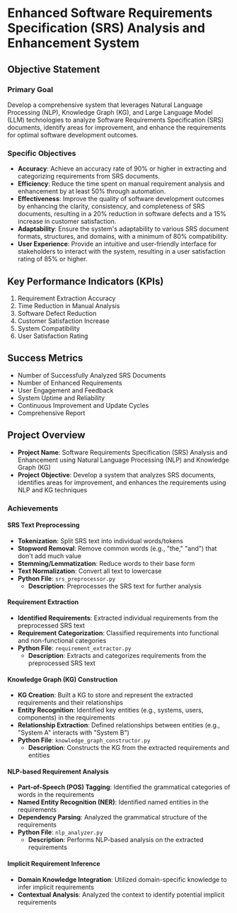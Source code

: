 # Enhanced Software Requirements Specification (SRS) Analysis and Enhancement System

## Objective Statement

### Primary Goal
Develop a comprehensive system that leverages Natural Language Processing (NLP), Knowledge Graph (KG), and Large Language Model (LLM) technologies to analyze Software Requirements Specification (SRS) documents, identify areas for improvement, and enhance the requirements for optimal software development outcomes.

### Specific Objectives

- **Accuracy**: Achieve an accuracy rate of 90% or higher in extracting and categorizing requirements from SRS documents.
- **Efficiency**: Reduce the time spent on manual requirement analysis and enhancement by at least 50% through automation.
- **Effectiveness**: Improve the quality of software development outcomes by enhancing the clarity, consistency, and completeness of SRS documents, resulting in a 20% reduction in software defects and a 15% increase in customer satisfaction.
- **Adaptability**: Ensure the system's adaptability to various SRS document formats, structures, and domains, with a minimum of 80% compatibility.
- **User Experience**: Provide an intuitive and user-friendly interface for stakeholders to interact with the system, resulting in a user satisfaction rating of 85% or higher.

## Key Performance Indicators (KPIs)

1. Requirement Extraction Accuracy
2. Time Reduction in Manual Analysis
3. Software Defect Reduction
4. Customer Satisfaction Increase
5. System Compatibility
6. User Satisfaction Rating

## Success Metrics

- Number of Successfully Analyzed SRS Documents
- Number of Enhanced Requirements
- User Engagement and Feedback
- System Uptime and Reliability
- Continuous Improvement and Update Cycles
- Comprehensive Report

## Project Overview

- **Project Name**: Software Requirements Specification (SRS) Analysis and Enhancement using Natural Language Processing (NLP) and Knowledge Graph (KG)
- **Project Objective**: Develop a system that analyzes SRS documents, identifies areas for improvement, and enhances the requirements using NLP and KG techniques

### Achievements

#### SRS Text Preprocessing

- **Tokenization**: Split SRS text into individual words/tokens
- **Stopword Removal**: Remove common words (e.g., "the," "and") that don't add much value
- **Stemming/Lemmatization**: Reduce words to their base form
- **Text Normalization**: Convert all text to lowercase
- **Python File**: `srs_preprocessor.py`
  - **Description**: Preprocesses the SRS text for further analysis

#### Requirement Extraction

- **Identified Requirements**: Extracted individual requirements from the preprocessed SRS text
- **Requirement Categorization**: Classified requirements into functional and non-functional categories
- **Python File**: `requirement_extractor.py`
  - **Description**: Extracts and categorizes requirements from the preprocessed SRS text

#### Knowledge Graph (KG) Construction

- **KG Creation**: Built a KG to store and represent the extracted requirements and their relationships
- **Entity Recognition**: Identified key entities (e.g., systems, users, components) in the requirements
- **Relationship Extraction**: Defined relationships between entities (e.g., "System A" interacts with "System B")
- **Python File**: `knowledge_graph_constructor.py`
  - **Description**: Constructs the KG from the extracted requirements and entities

#### NLP-based Requirement Analysis

- **Part-of-Speech (POS) Tagging**: Identified the grammatical categories of words in the requirements
- **Named Entity Recognition (NER)**: Identified named entities in the requirements
- **Dependency Parsing**: Analyzed the grammatical structure of the requirements
- **Python File**: `nlp_analyzer.py`
  - **Description**: Performs NLP-based analysis on the extracted requirements

#### Implicit Requirement Inference

- **Domain Knowledge Integration**: Utilized domain-specific knowledge to infer implicit requirements
- **Contextual Analysis**: Analyzed the context to identify potential implicit requirements
